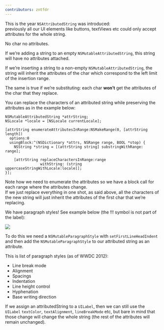 ```yaml
---
contributors: zntfdr
---
```


This is the year `NSAttributedString` was introduced:  
previously all our UI elements like buttons, textViews etc could only accept attributes for the whole string.

No char no attributes.

If we’re adding a string to an empty `NSMutableAttributedString`, this string will have no attributes attached.

If we’re inserting a string to a non-empty `NSMutableAttributedString`, the string will inherit the attributes of the char which correspond to the left limit of the insertion range.

The same is true if we’re substituting: each char **won’t** get the attributes of the char that they replace.

You can replace the characters of an attributed string while preserving the attributes as in the example below:

```objc
NSMutableAttributedString *attrString; 
NSLocale *locale = [NSLocale currentLocale]; 

[attrString enumerateAttributesInRange:NSMakeRange(0, [attrString length]) 
  options:0 
  usingBlock:^(NSDictionary *attrs, NSRange range, BOOL *stop) {
    NSString *string = [(attrString string] substringWithRange: range]; 

    [attrString replaceCharactersInRange:range 
                withString: (string uppercaseStringWithLocale:locale]];
}]; 
```

Note how we need to enumerate the attributes so we have a block call for each range where the attributes change.  
If we just replace everything in one shot, as said above, all the characters of the new string will just inherit the attributes of the first char that we’re replacing.

We have paragraph styles! See example below (the !!! symbol is not part of the label):

![][remindersImage]

To do this we need a `NSMutableParagraphStyle` with `setFirstLineHeadIndent` and then add the `NSMutableParagraphStyle` to our attributed string as an attribute.

This is list of paragraph styles (as of WWDC 2012):

- Line break mode
- Alignment
- Spacings
- Indentation
- Line height control
- Hyphenation
- Base writing direction

If we assign an attributedString to a `UILabel`, then we can still use the `UILabel` `textColor`, `textAlignment`, `lineBreakMode` etc, but bare in mind that those change will change the whole string (the rest of the attributes will remain unchanged).

[replaceImage]: ../../../images/notes/wwdc12/222/replace.png
[paragraphImage]: ../../../images/notes/wwdc12/222/paragraph.png
[remindersImage]: ../../../images/notes/wwdc12/222/reminders.png
